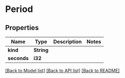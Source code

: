 # Period

## Properties

Name | Type | Description | Notes
------------ | ------------- | ------------- | -------------
**kind** | **String** |  | 
**seconds** | **i32** |  | 

[[Back to Model list]](../README.md#documentation-for-models) [[Back to API list]](../README.md#documentation-for-api-endpoints) [[Back to README]](../README.md)


